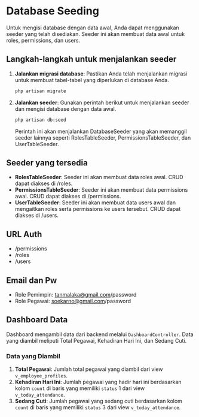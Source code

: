 # Database Seeding

Untuk mengisi database dengan data awal, Anda dapat menggunakan seeder yang telah disediakan. Seeder ini akan membuat data awal untuk roles, permissions, dan users.

## Langkah-langkah untuk menjalankan seeder

1. **Jalankan migrasi database**:
    Pastikan Anda telah menjalankan migrasi untuk membuat tabel-tabel yang diperlukan di database Anda.

    ```bash
    php artisan migrate
    ```

2. **Jalankan seeder**:
    Gunakan perintah berikut untuk menjalankan seeder dan mengisi database dengan data awal.

    ```bash
    php artisan db:seed 
    ```

    Perintah ini akan menjalankan DatabaseSeeder yang akan memanggil seeder lainnya seperti RolesTableSeeder, PermissionsTableSeeder, dan UserTableSeeder.

## Seeder yang tersedia

- **RolesTableSeeder**: Seeder ini akan membuat data roles awal. CRUD dapat diakses di /roles.
- **PermissionsTableSeeder**: Seeder ini akan membuat data permissions awal. CRUD dapat diakses di /permissions.
- **UserTableSeeder**: Seeder ini akan membuat data users awal dan mengaitkan roles serta permissions ke users tersebut. CRUD dapat diakses di /users.

## URL Auth
- /permissions
- /roles
- /users

## Email dan Pw
- Role Pemimpin: tanmalaka@gmail.com/password
- Role Pegawai: soekarno@gmail.com/password

## Dashboard Data

Dashboard mengambil data dari backend melalui `DashboardController`. Data yang diambil meliputi Total Pegawai, Kehadiran Hari Ini, dan Sedang Cuti. 

### Data yang Diambil

1. **Total Pegawai**: Jumlah total pegawai yang diambil dari view `v_employee_profiles`.
2. **Kehadiran Hari Ini**: Jumlah pegawai yang hadir hari ini berdasarkan kolom `count` di baris yang memiliki `status` 1 dari view `v_today_attendance`.
3. **Sedang Cuti**: Jumlah pegawai yang sedang cuti berdasarkan kolom `count` di baris yang memiliki `status` 3 dari view `v_today_attendance`.
